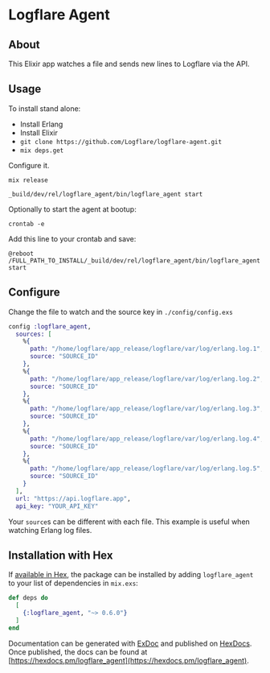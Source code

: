# Logflare Agent

## About

This Elixir app watches a file and sends new lines to Logflare via the API.

## Usage

To install stand alone:

  * Install Erlang
  * Install Elixir
  * `git clone https://github.com/Logflare/logflare-agent.git`
  * `mix deps.get`

Configure it.

`mix release`

`_build/dev/rel/logflare_agent/bin/logflare_agent start`

Optionally to start the agent at bootup:

`crontab -e`

Add this line to your crontab and save:

`@reboot /FULL_PATH_TO_INSTALL/_build/dev/rel/logflare_agent/bin/logflare_agent start`

## Configure

Change the file to watch and the source key in `./config/config.exs`

```elixir
config :logflare_agent,
  sources: [
    %{
      path: "/home/logflare/app_release/logflare/var/log/erlang.log.1",
      source: "SOURCE_ID"
    },
    %{
      path: "/home/logflare/app_release/logflare/var/log/erlang.log.2",
      source: "SOURCE_ID"
    },
    %{
      path: "/home/logflare/app_release/logflare/var/log/erlang.log.3",
      source: "SOURCE_ID"
    },
    %{
      path: "/home/logflare/app_release/logflare/var/log/erlang.log.4",
      source: "SOURCE_ID"
    },
    %{
      path: "/home/logflare/app_release/logflare/var/log/erlang.log.5",
      source: "SOURCE_ID"
    }
  ],
  url: "https://api.logflare.app",
  api_key: "YOUR_API_KEY"
```

Your `source`s can be different with each file. This example is useful when watching Erlang log files.

## Installation with Hex

If [available in Hex](https://hex.pm/docs/publish), the package can be installed
by adding `logflare_agent` to your list of dependencies in `mix.exs`:

```elixir
def deps do
  [
    {:logflare_agent, "~> 0.6.0"}
  ]
end
```

Documentation can be generated with [ExDoc](https://github.com/elixir-lang/ex_doc)
and published on [HexDocs](https://hexdocs.pm). Once published, the docs can
be found at [https://hexdocs.pm/logflare_agent](https://hexdocs.pm/logflare_agent).

